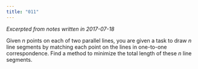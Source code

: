 ```yaml
---
title: "011"
---
```


*Excerpted from notes written in 2017-07-18*

Given $n$ points on each of two parallel lines, you are given a task to draw $n$ line segments by matching each point on the lines in one-to-one correspondence. Find a method to minimize the total length of these $n$ line segments.